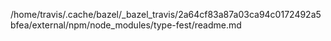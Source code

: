 /home/travis/.cache/bazel/_bazel_travis/2a64cf83a87a03ca94c0172492a5bfea/external/npm/node_modules/type-fest/readme.md